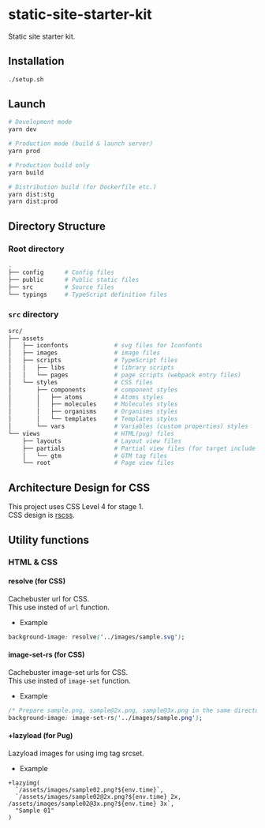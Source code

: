 # static-site-starter-kit

Static site starter kit.

## Installation

```bash
./setup.sh
```

## Launch

```bash
# Development mode
yarn dev

# Production mode (build & launch server)
yarn prod

# Production build only
yarn build

# Distribution build (for Dockerfile etc.)
yarn dist:stg
yarn dist:prod
```

## Directory Structure

### Root directory

```bash
.
├── config      # Config files
├── public      # Public static files
├── src         # Source files
└── typings     # TypeScript definition files
```

### `src` directory

```bash
src/
├── assets
│   ├── iconfonts             # svg files for Iconfonts
│   ├── images                # image files
│   ├── scripts               # TypeScript files
│   │   ├── libs              # library scripts
│   │   └── pages             # page scripts (webpack entry files)
│   └── styles                # CSS files
│       ├── components        # component styles
│       │   ├── atoms         # Atoms styles
│       │   ├── molecules     # Molecules styles
│       │   ├── organisms     # Organisms styles
│       │   └── templates     # Templates styles
│       └── vars              # Variables (custom properties) styles
└── views                     # HTML(pug) files
    ├── layouts               # Layout view files
    ├── partials              # Partial view files (for target include files)
    │   └── gtm               # GTM tag files
    └── root                  # Page view files
```

## Architecture Design for CSS

This project uses CSS Level 4 for stage 1.  
CSS design is [rscss](https://rscss.io).  

## Utility functions

### HTML & CSS

#### resolve (for CSS)

Cachebuster url for CSS.  
This use insted of `url` function.  

* Example

```css
background-image: resolve('../images/sample.svg');
```

#### image-set-rs (for CSS)

Cachebuster image-set urls for CSS.  
This use insted of `image-set` function.  

* Example

```css
/* Prepare sample.png, sample@2x.png, sample@3x.png in the same directory */
background-image: image-set-rs('../images/sample.png');
```

#### +lazyload (for Pug)

Lazyload images for using img tag srcset.

* Example

```pug
+lazyimg(
  `/assets/images/sample02.png?${env.time}`,
  `/assets/images/sample02@2x.png?${env.time} 2x, /assets/images/sample02@3x.png?${env.time} 3x`,
  "Sample 01"
)
```
